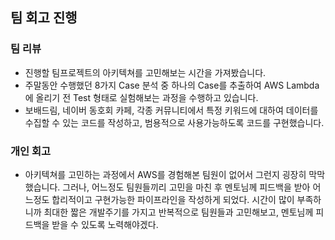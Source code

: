 ## 팀 회고 진행

### 팀 리뷰

- 진행할 팀프로젝트의 아키텍쳐를 고민해보는 시간을 가져봤습니다.
- 주말동안 수행했던 8가지 Case 분석 중 하나의 Case를 추출하여 AWS Lambda에 올리기 전 Test 형태로 실험해보는 과정을 수행하고 있습니다.
- 보배드림, 네이버 동호회 카페, 각종 커뮤니티에서 특정 키워드에 대하여 데이터를 수집할 수 있는 코드를 작성하고, 범용적으로 사용가능하도록 코드를 구현했습니다.

### 개인 회고

- 아키텍쳐를 고민하는 과정에서 AWS를 경험해본 팀원이 없어서 그런지 굉장히 막막했습니다. 그러나, 어느정도 팀원들끼리 고민을 마친 후 멘토님께 피드백을 받아 어느정도 합리적이고 구현가능한 파이프라인을 작성하게 되었다. 시간이 많이 부족하니까 최대한 짧은 개발주기를 가지고 반복적으로 팀원들과 고민해보고, 멘토님께 피드백을 받을 수 있도록 노력해야겠다.